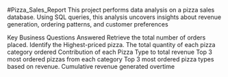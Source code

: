 #Pizza_Sales_Report
This project performs data analysis on a pizza sales database.
Using SQL queries, this analysis uncovers insights about
revenue generation, ordering patterns, and customer
preferences

Key Business Questions Answered
Retrieve the total number of orders placed.
Identify the Highest-priced pizza.
The total quantity of each pizza category ordered
Contribution of each Pizza Type to total revenue
Top 3 most ordered pizzas from each category
Top 3 most ordered pizza types based on revenue.
Cumulative revenue generated overtime

